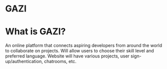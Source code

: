 # GAZI

# What is GAZI? 

An online platform that connects aspiring developers from around the world to collaborate on projects. Will allow users to choose their skill level and preferred language. Website will have various projects, user sign-up/authentication, chatrooms, etc.
